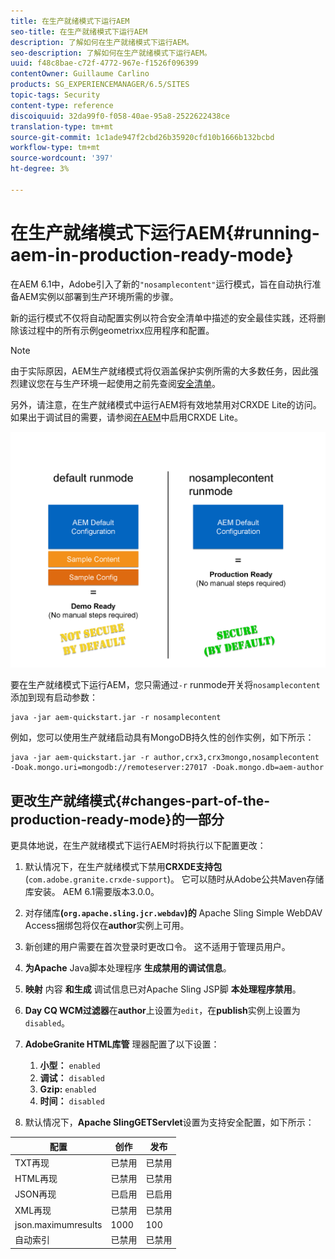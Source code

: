 ```yaml
---
title: 在生产就绪模式下运行AEM
seo-title: 在生产就绪模式下运行AEM
description: 了解如何在生产就绪模式下运行AEM。
seo-description: 了解如何在生产就绪模式下运行AEM。
uuid: f48c8bae-c72f-4772-967e-f1526f096399
contentOwner: Guillaume Carlino
products: SG_EXPERIENCEMANAGER/6.5/SITES
topic-tags: Security
content-type: reference
discoiquuid: 32da99f0-f058-40ae-95a8-2522622438ce
translation-type: tm+mt
source-git-commit: 1c1ade947f2cbd26b35920cfd10b1666b132bcbd
workflow-type: tm+mt
source-wordcount: '397'
ht-degree: 3%

---
```



# 在生产就绪模式下运行AEM{#running-aem-in-production-ready-mode}

在AEM 6.1中，Adobe引入了新的`"nosamplecontent"`运行模式，旨在自动执行准备AEM实例以部署到生产环境所需的步骤。

新的运行模式不仅将自动配置实例以符合安全清单中描述的安全最佳实践，还将删除该过程中的所有示例geometrixx应用程序和配置。

>[!NOTE]
>
>由于实际原因，AEM生产就绪模式将仅涵盖保护实例所需的大多数任务，因此强烈建议您在与生产环境一起使用之前先查阅[安全清单](/help/sites-administering/security-checklist.md)。
>
>另外，请注意，在生产就绪模式中运行AEM将有效地禁用对CRXDE Lite的访问。 如果出于调试目的需要，请参阅[在AEM](/help/sites-administering/enabling-crxde-lite.md)中启用CRXDE Lite。

![chlimage_1-83](assets/chlimage_1-83a.png)

要在生产就绪模式下运行AEM，您只需通过`-r` runmode开关将`nosamplecontent`添加到现有启动参数：

```shell
java -jar aem-quickstart.jar -r nosamplecontent
```

例如，您可以使用生产就绪启动具有MongoDB持久性的创作实例，如下所示：

```shell
java -jar aem-quickstart.jar -r author,crx3,crx3mongo,nosamplecontent -Doak.mongo.uri=mongodb://remoteserver:27017 -Doak.mongo.db=aem-author
```

## 更改生产就绪模式{#changes-part-of-the-production-ready-mode}的一部分

更具体地说，在生产就绪模式下运行AEM时将执行以下配置更改：

1. 默认情况下，在生产就绪模式下禁用&#x200B;**CRXDE支持包**(`com.adobe.granite.crxde-support`)。 它可以随时从Adobe公共Maven存储库安装。 AEM 6.1需要版本3.0.0。

1. 对存储库&#x200B;**(`org.apache.sling.jcr.webdav`)的** Apache Sling Simple WebDAV Access捆绑包将仅在&#x200B;**author**&#x200B;实例上可用。

1. 新创建的用户需要在首次登录时更改口令。 这不适用于管理员用户。
1. **为Apache** Java脚本处理程序 **生成禁用的调试信息**。

1. **映射** 内容 **和生成** 调试信息已对Apache Sling JSP脚 **本处理程序禁用**。

1. **Day CQ WCM过滤器**&#x200B;在&#x200B;**author**&#x200B;上设置为`edit`，在&#x200B;**publish**&#x200B;实例上设置为`disabled`。

1. **AdobeGranite HTML库管** 理器配置了以下设置：

   1. **小型：** `enabled`
   1. **调试：** `disabled`
   1. **Gzip:** `enabled`
   1. **时间：** `disabled`

1. 默认情况下，**Apache SlingGETServlet**&#x200B;设置为支持安全配置，如下所示：

| **配置** | **创作** | **发布** |
|---|---|---|
| TXT再现 | 已禁用 | 已禁用 |
| HTML再现 | 已禁用 | 已禁用 |
| JSON再现 | 已启用 | 已启用 |
| XML再现 | 已禁用 | 已禁用 |
| json.maximumresults | 1000 | 100 |
| 自动索引 | 已禁用 | 已禁用 |

